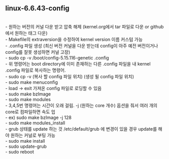 ## linux-6.6.43-config
 </br>
- 원하는 버전의 커널 다운 받고 압축 해제 (kernel.org에서 tar 파일로 다운 or github에서 원하는 태그 다운) </br>
  - Makefile의 extraversion을 수정하여 kernel version 이름 커스텀 가능 </br>
- .config 파일 생성 (최신 버전 커널을 다운 받는데 config이 아주 예전 버전이거나 config를 잘못 생성하면 커널 고장) </br>
  - sudo cp -v /boot/config-5.15.116-genetic .config </br>
  - 위 명령어는 boot directory에 이미 존재하는 다른 .config 파일을 내 kernel .config 파일로 복사하는 명령어. </br>
  - sudo cp -v (복사 할 config 파일 위치) (생성 될 config 파일 위치) </br>
- sudo make menuconfig </br>
  - load -> exit 가져온 config 파일로 로딩할 수 있음 </br>
- sudo make bzImage </br>
- sudo make modules </br>
  - 3,4,5번 명령어는 시간이 오래 걸림.  -j (원하는 core 개수) 옵션을 줘서 여러 개의 core로 컴파일하면 속도 업 </br>
  - ex) sudo make bzImage -j 128 </br>
- sudo make modules_install </br>
  - grub 상태를 update 하는 것 /etc/default/grub 에 변경이 있을 경우 update를 해야 원하는 커널로 부팅 가능 </br>
- sudo make install </br>
- sudo update-grub </br>
- sudo reboot </br>
